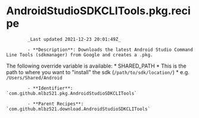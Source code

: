 # AndroidStudioSDKCLITools.pkg.recipe

            _Last updated 2021-12-23 20:01:49Z_

            - **Description**: Downloads the latest Android Studio Command Line Tools (sdkmanager) from Google and creates a .pkg.

The following override variable is available:
	* SHARED_PATH
		* This is the path to where you want to "install" the sdk (`/path/to/sdk/location/`)
			* e.g. `/Users/Shared/Android`


            - **Identifier**: `com.github.mlbz521.pkg.AndroidStudioSDKCLITools`

            - **Parent Recipes**: `com.github.mlbz521.download.AndroidStudioSDKCLITools`
